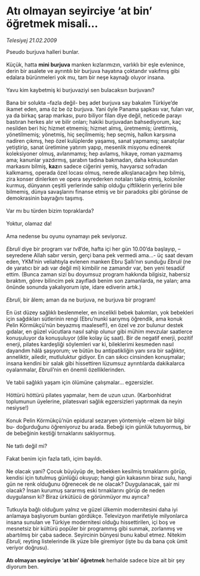 # Atı olmayan seyirciye ‘at bin’ öğretmek misali...

*Telesiyej 21.02.2009*

<div class="taraf_structure_2col_1zq">
<div class="margen_n">



 <p>Pseudo burjuva halleri bunlar. <br/><br/>Küçük, hatta <b>mini burjuva</b> manken kızlarımızın, varlıklı bir eşle evlenince, derin bir asalete ve ayrıntılı bir burjuva hayatına çoktandır vakıfmış gibi edalara bürünmeleri yok mu, tam bir neşe kaynağı oluyor insana. <br/><br/>Yavu kim kaybetmiş ki burjuvaziyi sen bulacaksın burjuvanı? <br/><br/>Bana bir solukta –fazla değil- beş adet burjuva say bakalım Türkiye’de ikamet eden, ama öz be öz burjuva. Yani öyle Panama şapkası var, fuları var, ya da birkaç şarap markası, puro biliyor filan diye değil, neticede parayı bastıran herkes alır ve bilir onları; hakiki burjuvadan bahsediyorum, kaç nesilden beri hiç hizmet etmemiş; hizmet almış, üretmemiş; ürettirmiş, yönetilmemiş; yönetmiş, hiç seçilmemiş; hep seçmiş, halkın karşısına nadiren çıkmış, hep özel kulüplerde yaşamış, sanat yapmamış; sanatçılar yetiştirip, sanat üretimine yatırım yapıp, mesenlik misyonu edinerek koleksiyoner olmuş, avlanmamış; hep avlamış, hikaye, roman yazmamış ama; kanunlar yazdırmış, şarabın tadına bakmadan, daha kokusundan markasını bilmiş, <b>kaz</b>ın sadece ciğerini yemiş, havyarsız sofradan kalkmamış, operada özel locası olmuş, nerede alkışlanacağını hep bilmiş, zira konser dinlerken ve opera seyrederken notaları takip etmiş, koloniler kurmuş, dünyanın çeşitli yerlerinde sahip olduğu çiftliklerin yerlerini bile bilmemiş, dünya savaşlarını finanse etmiş ve bir paradoks gibi görünse de demokrasinin bayrağını taşımış. <br/><br/>Var mı bu türden bizim topraklarda? <br/><br/>Yoktur, olamaz da! <br/><br/>Ama nedense bu oyunu oynamayı pek seviyoruz.<i> <br/><br/>Ebruli</i> diye bir program var <i>tv8</i>’de, hafta içi her gün 10.00’da başlayıp, –seyredene Allah sabır versin, gerçi bana pek vermedi ama...- üç saat devam eden, YKM’nin veliahtıyla evlenen manken Ebru Şallı’nın sunduğu<i> Ebruli</i> (ne de yaratıcı bir adı var değil mi) kimbilir ne zamandır var, ben yeni tesadüf ettim. (Bunca zaman sizi bu doyumsuz program hakkında bilgisiz, habersiz bıraktım, görev bilincim pek zayıfladı benim son zamanlarda, ne yalan; ama önünde sonunda yakalıyorum işte, idare ediverin artık.)<i> <br/><br/>Ebruli</i>, bir âlem; aman da ne burjuva, ne burjuva bir program! <br/><br/>En üst düzey sağlıklı beslenmeler, en incelikli bebek bakımları, yok bebekleri için sağdıkları sütlerinin rengi (Ebru’nunki sarıymış öğrendik, ama konuk Pelin Körmükçü’nün beyazmış maalesef!), en özel ve zor bulunur destek gıdalar, en güzel vücutlara nasıl sahip olunur gibi mühim mevzular saatlerce konuşuluyor da konuşuluyor (dile kolay üç saat). Bir de negatif enerji, pozitif enerji, pilates kardeşliği söylemleri var ki, bileklerimi kesmeden nasıl dayandım hâlâ şaşıyorum; ve bütün bu antipatikliğin yanı sıra bir sağlıktır, anneliktir, ailedir, mutluluktur gidiyor. En can sıkıcı cinsinden konuşmalar; insana kendini bir salak gibi hissettiren lüzumsuz ayrıntılarda dakikalarca oyalanmalar, <i>Ebruli</i>’nin en önemli özelliklerinden. <br/><br/>Ve tabii sağlıklı yaşam için ölümüne çalışmalar... egzersizler. <br/><br/>Höttürü höttürü pilates yapmalar, hem de uzun uzun. (Karbonhidrat toplumunun üyelerine, pilatesvari sağlık egzersizleri yaptırmak da neyin nesiyse!) <br/><br/>Konuk Pelin Körmükçü’nün epidural sezaryen yöntemiyle –elzem bir bilgi bu- doğurduğunu öğreniyoruz bu arada. Bebeği için günlük tutuyormuş, bir de bebeğinin kestiği tırnaklarını saklıyormuş. <br/><br/>Ne tatlı değil mi? <br/><br/>Fakat benim için fazla tatlı, içim bayıldı. <br/><br/>Ne olacak yani? Çocuk büyüyüp de, bebekken kesilmiş tırnaklarını görüp, kendisi için tutulmuş günlüğü okuyup; hangi gün kakasının biraz sulu, hangi gün ne renk olduğunu öğrenecek de ne olacak? Duygulanacak, şair mi olacak? İnsan kurumuş sararmış eski tırnaklarını görüp de neden duygulansın ki? Biraz ürkütücü de görünmüyor mu ayrıca? <br/><br/>Tutkuyla bağlı olduğum yalnız ve güzel ülkemin modernitesini daha iyi anlamaya başlıyorum bunları gördükçe. Televizyon marifetiyle milyonlarca insana sunulan ve Türkiye modernitesi olduğu hissettirilen, içi boş ve mesnetsiz bir kültürü popüler bir programmış gibi sunmak, zorlanmış ve abartılmış bir çaba sadece. Seyircinin bünyesi bunu kabul etmez. Nitekim<i> Ebruli,</i> reyting listelerinde ilk yüze bile giremiyor (işte bu da bana çok ümit veriyor doğrusu).<b><br/><br/>Atı olmayan seyirciye ‘at bin’ öğretmek</b> herhalde sadece bize ait bir şey diyorum ben.</p>

<br/>


<div id="taraf_not">
</div>

</div>


</div>
